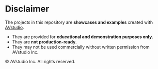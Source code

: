 # Disclaimer

The projects in this repository are **showcases and examples** created with [AVstudio](https://avstudio.app).  

- They are provided for **educational and demonstration purposes only**.  
- They are **not production-ready**.  
- They may not be used commercially without written permission from AVstudio Inc.  

© AVstudio Inc. All rights reserved.
